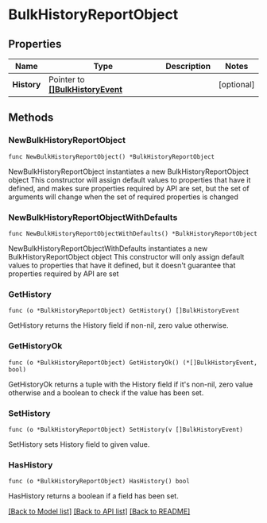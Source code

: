 # BulkHistoryReportObject

## Properties

Name | Type | Description | Notes
------------ | ------------- | ------------- | -------------
**History** | Pointer to [**[]BulkHistoryEvent**](BulkHistoryEvent.md) |  | [optional] 

## Methods

### NewBulkHistoryReportObject

`func NewBulkHistoryReportObject() *BulkHistoryReportObject`

NewBulkHistoryReportObject instantiates a new BulkHistoryReportObject object
This constructor will assign default values to properties that have it defined,
and makes sure properties required by API are set, but the set of arguments
will change when the set of required properties is changed

### NewBulkHistoryReportObjectWithDefaults

`func NewBulkHistoryReportObjectWithDefaults() *BulkHistoryReportObject`

NewBulkHistoryReportObjectWithDefaults instantiates a new BulkHistoryReportObject object
This constructor will only assign default values to properties that have it defined,
but it doesn't guarantee that properties required by API are set

### GetHistory

`func (o *BulkHistoryReportObject) GetHistory() []BulkHistoryEvent`

GetHistory returns the History field if non-nil, zero value otherwise.

### GetHistoryOk

`func (o *BulkHistoryReportObject) GetHistoryOk() (*[]BulkHistoryEvent, bool)`

GetHistoryOk returns a tuple with the History field if it's non-nil, zero value otherwise
and a boolean to check if the value has been set.

### SetHistory

`func (o *BulkHistoryReportObject) SetHistory(v []BulkHistoryEvent)`

SetHistory sets History field to given value.

### HasHistory

`func (o *BulkHistoryReportObject) HasHistory() bool`

HasHistory returns a boolean if a field has been set.


[[Back to Model list]](../README.md#documentation-for-models) [[Back to API list]](../README.md#documentation-for-api-endpoints) [[Back to README]](../README.md)


